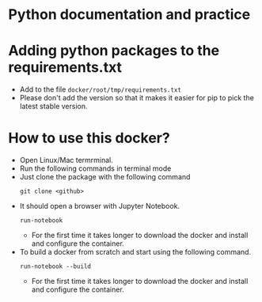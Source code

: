 # Python documentation and practice
# Adding python packages to the requirements.txt
- Add to the file `docker/root/tmp/requirements.txt`
- Please don't add the version so that it makes it easier for pip to pick the latest stable version.

# How to use this docker?
- Open Linux/Mac termrminal.
- Run the following commands in terminal mode
- Just clone the package with the following command
  ```
  git clone <github>
  ```
- It should open a browser with Jupyter Notebook.
  ```
  run-notebook
  ```
  * For the first time it takes longer to download the docker and install and configure the container.
- To build a docker from scratch and start using the following command.
  ```
  run-notebook --build
  ```
  * For the first time it takes longer to download the docker and install and configure the container.
